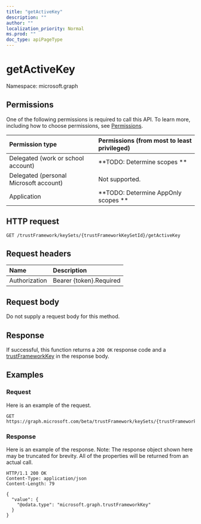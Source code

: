 ```yaml
---
title: "getActiveKey"
description: ""
author: ""
localization_priority: Normal
ms.prod: ""
doc_type: apiPageType
---
```


# getActiveKey

Namespace: microsoft.graph



## Permissions
One of the following permissions is required to call this API. To learn more, including how to choose permissions, see [Permissions](/concepts/permissions-reference.md).

|Permission type|Permissions (from most to least privileged)|
|:---|:---|
|Delegated (work or school account)|**TODO: Determine scopes **|
|Delegated (personal Microsoft account)|Not supported.|
|Application|**TODO: Determine AppOnly scopes **|

## HTTP request
<!-- {
  "blockType": "ignored"
}
-->
``` http
GET /trustFramework/keySets/{trustFrameworkKeySetId}/getActiveKey
```

## Request headers
|Name|Description|
|:---|:---|
|Authorization|Bearer {token}.Required|

## Request body
Do not supply a request body for this method.

## Response
If successful, this function returns a `200 OK` response code and a [trustFrameworkKey](../resources/trustframeworkkey.md) in the response body.

## Examples

### Request
Here is an example of the request.
<!-- {
  "blockType": "request",
  "name": "trustframeworkkeyset_getactivekey"
}
-->
``` http
GET https://graph.microsoft.com/beta/trustFramework/keySets/{trustFrameworkKeySetId}/getActiveKey
```

### Response
Here is an example of the response. Note: The response object shown here may be truncated for brevity. All of the properties will be returned from an actual call.
<!-- {
  "blockType": "response",
  "truncated": true,
  "@odata.type": "microsoft.graph.trustframeworkkey"
}
-->
``` http
HTTP/1.1 200 OK
Content-Type: application/json
Content-Length: 79

{
  "value": {
    "@odata.type": "microsoft.graph.trustFrameworkKey"
  }
}
```

